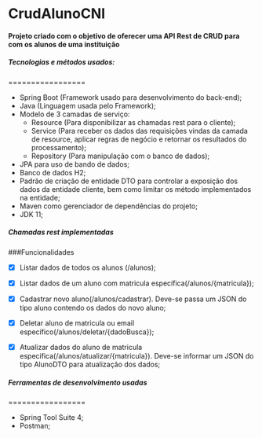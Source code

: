 # CrudAlunoCNI

<h4>Projeto criado com o objetivo de oferecer uma API Rest de CRUD para com os alunos de uma instituição</h4>

<h5>Tecnologias e métodos usados:</h5>

=================
<!--ts-->
 * Spring Boot (Framework usado para desenvolvimento do back-end);
 * Java (Linguagem usada pelo Framework);
 * Modelo de 3 camadas de serviço:
    * Resource (Para disponibilizar as chamadas rest para o cliente);
    * Service (Para receber os dados das requisições vindas da camada de resource, aplicar regras de negócio e retornar os resultados do processamento);
    * Repository (Para manipulação com o banco de dados);
 * JPA para uso de bando de dados;
 * Banco de dados H2;
 * Padrão de criação de entidade DTO para controlar a exposição dos dados da entidade cliente, bem como limitar os método implementados na entidade;
 * Maven como gerenciador de dependências do projeto;
 * JDK 11;
 <!--te-->
 
 <h5>Chamadas rest implementadas</h5>
 
 ###Funcionalidades
  - [x] Listar dados de todos os alunos (/alunos);
  - [x] Listar dados de um aluno com matricula específica(/alunos/{matricula});
  - [x] Cadastrar novo aluno(/alunos/cadastrar). Deve-se passa um JSON do tipo aluno contendo os dados do novo aluno;
  - [x] Deletar aluno de matricula ou email específico(/alunos/deletar/{dadoBusca});
  - [x] Atualizar dados do aluno de matricula especifica(/alunos/atualizar/{matricula}). Deve-se informar um JSON do tipo AlunoDTO para atualização dos dados;
 
 
 <h5>Ferramentas de desenvolvimento usadas</h5>
 
 =================
<!--ts-->
 * Spring Tool Suite 4;
 * Postman;
 <!--te-->
